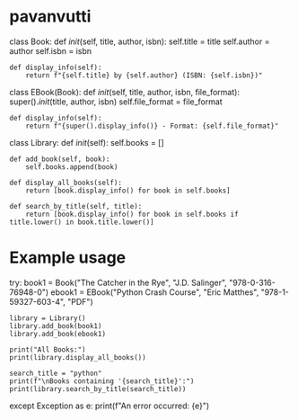 # pavanvutti
class Book:
    def _init_(self, title, author, isbn):
        self.title = title
        self.author = author
        self.isbn = isbn

    def display_info(self):
        return f"{self.title} by {self.author} (ISBN: {self.isbn})"


class EBook(Book):
    def _init_(self, title, author, isbn, file_format):
        super()._init_(title, author, isbn)
        self.file_format = file_format

    def display_info(self):
        return f"{super().display_info()} - Format: {self.file_format}"


class Library:
    def _init_(self):
        self.books = []

    def add_book(self, book):
        self.books.append(book)

    def display_all_books(self):
        return [book.display_info() for book in self.books]

    def search_by_title(self, title):
        return [book.display_info() for book in self.books if title.lower() in book.title.lower()]


# Example usage
try:
    book1 = Book("The Catcher in the Rye", "J.D. Salinger", "978-0-316-76948-0")
    ebook1 = EBook("Python Crash Course", "Eric Matthes", "978-1-59327-603-4", "PDF")

    library = Library()
    library.add_book(book1)
    library.add_book(ebook1)

    print("All Books:")
    print(library.display_all_books())

    search_title = "python"
    print(f"\nBooks containing '{search_title}':")
    print(library.search_by_title(search_title))

except Exception as e:
    print(f"An error occurred: {e}")
